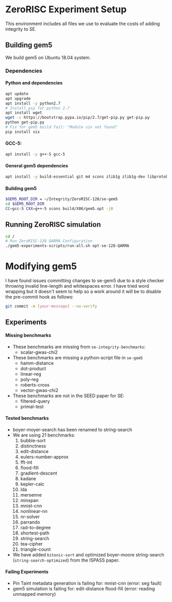 # ZeroRISC Experiment Setup
This environment includes all files we use to evaluate the costs of adding integrity to SE.

## Building gem5
We build gem5 on Ubuntu 18.04 system. 

### Dependencies
#### Python and dependencies
```bash
apt update
apt upgrade
apt install -y python2.7
# Install pip for python 2.7 
apt install wget
wget -c https://bootstrap.pypa.io/pip/2.7/get-pip.py get-pip.py
python get-pip.py
# Fix for gem5 build fail: "Module six not found" 
pip install six
```
#### GCC-5:
```bash
apt install -y g++-5 gcc-5
```
#### General gem5 dependencies
```bash
apt install -y build-essential git m4 scons zlib1g zlib1g-dev libprotobuf-dev protobuf-compiler libprotoc-dev libgoogle-perftools-dev
```

#### Building gem5
```bash
$GEM5_ROOT_DIR = ~/Integrity/ZeroRISC-128/se-gem5
cd $GEM5_ROOT_DIR
CC=gcc-5 CXX=g++-5 scons build/X86/gem5.opt -j8
``` 

## Running ZeroRISC simulation 
```bash
cd /
# Run ZeroRISC-128 QARMA Configuration
./gem5-experiments-scripts/run-all.sh opt-se-128-QARMA
```

# Modifying gem5
I have found issues committing changes to se-gem5 due to a style checker throwing invalid line-length and whitespaces error. I have tried word wrapping but it doesn't seem to help so a work around it will be to disable the pre-commit hook as follows:
```bash
git commit -m [your-message] --no-verify
```

## Experiments 

#### Missing benchmarks
- These benchmarks are missing from `se-integrity-benchmarks`:
    - scalar-gwas-chi2
- These benchmarks are missing a python-script file in `se-gem5`
    - hamm-distance 
    - dot-product 
    - linear-reg 
    - poly-reg 
    - roberts-cross 
    - vector-gwas-chi2
- These benchmarks are not in the SEED paper for SE:         
    - filtered-query 
    - primal-test

#### Tested benchmarks
- boyer-moyer-search has been renamed to string-search
- We are using 21 benchmarks: 
    1. bubble-sort 
    2. distinctness 
    3. edit-distance 
    4. eulers-number-approx 
    5. fft-int 
    6. flood-fill 
    7. gradient-descent 
    8. kadane 
    9. kepler-calc 
    10. lda 
    11. mersenne 
    12. minspan 
    13. mnist-cnn 
    14. nonlinear-nn 
    15. nr-solver 
    16. parrando 
    17. rad-to-degree 
    18. shortest-path 
    19. string-search 
    20. tea-cipher 
    21. triangle-count
- We have added `bitonic-sort` and optimized boyer-moore string-search (`string-search-optimized`) from the ISPASS paper.
#### Failing Experiments 
- Pin Taint metadata generation is failing for: mnist-cnn (error: seg fault)
- gem5 simulation is failing for: edit-distance flood-fill (error: reading unmapped memory)


